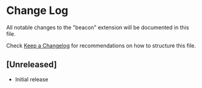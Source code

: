 # Change Log

All notable changes to the "beacon" extension will be documented in this file.

Check [Keep a Changelog](http://keepachangelog.com/) for recommendations on how to structure this file.

## [Unreleased]

- Initial release
